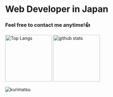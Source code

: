 # Web Developer in Japan
### Feel free to contact me anytime!👍

<p align="left"> 
  <img alt="Top Langs" height="150px" src="https://github-readme-stats.vercel.app/api/top-langs/?username=OTOYO1020&layout=compact&show_icons=true&theme=onedark" />
  <img alt="github stats" height="150px" src="https://github-readme-stats.vercel.app/api?username=OTOYO1020&theme=onedark&show_icons=ture" />
  
  ![kurimatsu](https://github.com/user-attachments/assets/1a666fc8-a211-43b3-b53a-5886e6d5c441)
</p>
